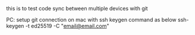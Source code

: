 this is to test code sync between multiple devices with git

PC: setup git connection on mac with ssh keygen command as below
ssh-keygen -t ed25519 -C "email@email.com"
